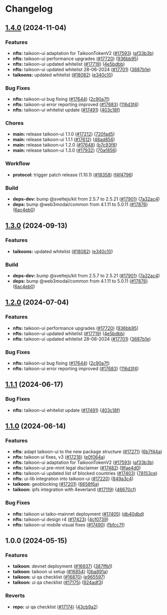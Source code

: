 # Changelog

## [1.4.0](https://github.com/taikoxyz/taiko-mono/compare/taikoon-ui-v1.3.0...taikoon-ui-v1.4.0) (2024-11-04)


### Features

* **nfts:** taikoon-ui adaptation for TaikoonTokenV2 ([#17593](https://github.com/taikoxyz/taiko-mono/issues/17593)) ([af33b3b](https://github.com/taikoxyz/taiko-mono/commit/af33b3bce7a0e940a1857f56d6e012331f147cce))
* **nfts:** taikoon-ui performance upgrades ([#17720](https://github.com/taikoxyz/taiko-mono/issues/17720)) ([936bb95](https://github.com/taikoxyz/taiko-mono/commit/936bb95057815e5473d36304058a34be8c81ff76))
* **nfts:** taikoon-ui updated whitelist ([#17719](https://github.com/taikoxyz/taiko-mono/issues/17719)) ([4e5bdbb](https://github.com/taikoxyz/taiko-mono/commit/4e5bdbbe497c56a52a150dcc15213e8effb7a0d8))
* **nfts:** taikoon-ui updated whitelist 28-06-2024 ([#17701](https://github.com/taikoxyz/taiko-mono/issues/17701)) ([3687b1e](https://github.com/taikoxyz/taiko-mono/commit/3687b1eb81f6032713e3ca18824778e9193c1314))
* **taikoons:** updated whitelist ([#18082](https://github.com/taikoxyz/taiko-mono/issues/18082)) ([e340c10](https://github.com/taikoxyz/taiko-mono/commit/e340c102f0537d1b1531806f4164d18976bae503))


### Bug Fixes

* **nfts:** taikoon-ui bug fixing ([#17644](https://github.com/taikoxyz/taiko-mono/issues/17644)) ([2c90a7f](https://github.com/taikoxyz/taiko-mono/commit/2c90a7fee984c8c1e3389076a3ed933de4e67215))
* **nfts:** taikoon-ui error reporting improved ([#17683](https://github.com/taikoxyz/taiko-mono/issues/17683)) ([116d3f4](https://github.com/taikoxyz/taiko-mono/commit/116d3f4886dea01333b829677ec9b6d4492479c6))
* **nfts:** taikoon-ui whitelist update ([#17491](https://github.com/taikoxyz/taiko-mono/issues/17491)) ([403c18f](https://github.com/taikoxyz/taiko-mono/commit/403c18f7f77a94ef8675eacea7b512ea5a2ddfce))


### Chores

* **main:** release taikoon-ui 1.1.0 ([#17212](https://github.com/taikoxyz/taiko-mono/issues/17212)) ([720fad5](https://github.com/taikoxyz/taiko-mono/commit/720fad573075bc9d9e07f3444e940a2f66d725eb))
* **main:** release taikoon-ui 1.1.1 ([#17612](https://github.com/taikoxyz/taiko-mono/issues/17612)) ([48ad856](https://github.com/taikoxyz/taiko-mono/commit/48ad8563d3922054030c63eb87cb30691cd67f05))
* **main:** release taikoon-ui 1.2.0 ([#17648](https://github.com/taikoxyz/taiko-mono/issues/17648)) ([b7c93f8](https://github.com/taikoxyz/taiko-mono/commit/b7c93f832dd766871ce76ce758599595147790d3))
* **main:** release taikoon-ui 1.3.0 ([#17932](https://github.com/taikoxyz/taiko-mono/issues/17932)) ([70af856](https://github.com/taikoxyz/taiko-mono/commit/70af856fbea254361940b627a71db2d990baa87e))


### Workflow

* **protocol:** trigger patch release (1.10.1) ([#18358](https://github.com/taikoxyz/taiko-mono/issues/18358)) ([f4f4796](https://github.com/taikoxyz/taiko-mono/commit/f4f4796488059b02c79d6fb15170df58dd31dc4e))


### Build

* **deps-dev:** bump @sveltejs/kit from 2.5.7 to 2.5.21 ([#17901](https://github.com/taikoxyz/taiko-mono/issues/17901)) ([7a32ac4](https://github.com/taikoxyz/taiko-mono/commit/7a32ac40a654521c82cb3ff5b6f5af87d0a915a4))
* **deps:** bump @web3modal/common from 4.1.11 to 5.0.11 ([#17876](https://github.com/taikoxyz/taiko-mono/issues/17876)) ([6ac4eb0](https://github.com/taikoxyz/taiko-mono/commit/6ac4eb0141be1bc3332da6ff63e8bebd9c00e326))

## [1.3.0](https://github.com/taikoxyz/taiko-mono/compare/taikoon-ui-v1.2.0...taikoon-ui-v1.3.0) (2024-09-13)


### Features

* **taikoons:** updated whitelist ([#18082](https://github.com/taikoxyz/taiko-mono/issues/18082)) ([e340c10](https://github.com/taikoxyz/taiko-mono/commit/e340c102f0537d1b1531806f4164d18976bae503))


### Build

* **deps-dev:** bump @sveltejs/kit from 2.5.7 to 2.5.21 ([#17901](https://github.com/taikoxyz/taiko-mono/issues/17901)) ([7a32ac4](https://github.com/taikoxyz/taiko-mono/commit/7a32ac40a654521c82cb3ff5b6f5af87d0a915a4))
* **deps:** bump @web3modal/common from 4.1.11 to 5.0.11 ([#17876](https://github.com/taikoxyz/taiko-mono/issues/17876)) ([6ac4eb0](https://github.com/taikoxyz/taiko-mono/commit/6ac4eb0141be1bc3332da6ff63e8bebd9c00e326))

## [1.2.0](https://github.com/taikoxyz/taiko-mono/compare/taikoon-ui-v1.1.1...taikoon-ui-v1.2.0) (2024-07-04)


### Features

* **nfts:** taikoon-ui performance upgrades ([#17720](https://github.com/taikoxyz/taiko-mono/issues/17720)) ([936bb95](https://github.com/taikoxyz/taiko-mono/commit/936bb95057815e5473d36304058a34be8c81ff76))
* **nfts:** taikoon-ui updated whitelist ([#17719](https://github.com/taikoxyz/taiko-mono/issues/17719)) ([4e5bdbb](https://github.com/taikoxyz/taiko-mono/commit/4e5bdbbe497c56a52a150dcc15213e8effb7a0d8))
* **nfts:** taikoon-ui updated whitelist 28-06-2024 ([#17701](https://github.com/taikoxyz/taiko-mono/issues/17701)) ([3687b1e](https://github.com/taikoxyz/taiko-mono/commit/3687b1eb81f6032713e3ca18824778e9193c1314))


### Bug Fixes

* **nfts:** taikoon-ui bug fixing ([#17644](https://github.com/taikoxyz/taiko-mono/issues/17644)) ([2c90a7f](https://github.com/taikoxyz/taiko-mono/commit/2c90a7fee984c8c1e3389076a3ed933de4e67215))
* **nfts:** taikoon-ui error reporting improved ([#17683](https://github.com/taikoxyz/taiko-mono/issues/17683)) ([116d3f4](https://github.com/taikoxyz/taiko-mono/commit/116d3f4886dea01333b829677ec9b6d4492479c6))

## [1.1.1](https://github.com/taikoxyz/taiko-mono/compare/taikoon-ui-v1.1.0...taikoon-ui-v1.1.1) (2024-06-17)


### Bug Fixes

* **nfts:** taikoon-ui whitelist update ([#17491](https://github.com/taikoxyz/taiko-mono/issues/17491)) ([403c18f](https://github.com/taikoxyz/taiko-mono/commit/403c18f7f77a94ef8675eacea7b512ea5a2ddfce))

## [1.1.0](https://github.com/taikoxyz/taiko-mono/compare/taikoon-ui-v1.0.0...taikoon-ui-v1.1.0) (2024-06-14)


### Features

* **nfts:** adapt taikoon-ui to the new package structure ([#17271](https://github.com/taikoxyz/taiko-mono/issues/17271)) ([6b7f44a](https://github.com/taikoxyz/taiko-mono/commit/6b7f44a2e2e6dc9ee63a565c95ba5023e66940c6))
* **nfts:** taikoon ui fixes, v3 ([#17218](https://github.com/taikoxyz/taiko-mono/issues/17218)) ([e0f064a](https://github.com/taikoxyz/taiko-mono/commit/e0f064aa7e288c17d23906127e6a77da5f81feda))
* **nfts:** taikoon-ui adaptation for TaikoonTokenV2 ([#17593](https://github.com/taikoxyz/taiko-mono/issues/17593)) ([af33b3b](https://github.com/taikoxyz/taiko-mono/commit/af33b3bce7a0e940a1857f56d6e012331f147cce))
* **nfts:** taikoon-ui pre-mint legal disclaimer ([#17482](https://github.com/taikoxyz/taiko-mono/issues/17482)) ([9fae4d0](https://github.com/taikoxyz/taiko-mono/commit/9fae4d04d8282424b8f74933381f0ef7c9a30255))
* **nfts:** taikoon-ui updated list of blocked countries ([#17403](https://github.com/taikoxyz/taiko-mono/issues/17403)) ([78153ce](https://github.com/taikoxyz/taiko-mono/commit/78153ced57ddfb331e9ed3186bbf8edc675e8251))
* **nfts:** ui-lib integration into taikoon-ui ([#17220](https://github.com/taikoxyz/taiko-mono/issues/17220)) ([849a3c4](https://github.com/taikoxyz/taiko-mono/commit/849a3c446936285c621176e332d1136c1f4ddb6b))
* **taikoon:** geoblocking ([#17201](https://github.com/taikoxyz/taiko-mono/issues/17201)) ([6658f6a](https://github.com/taikoxyz/taiko-mono/commit/6658f6ae553c3c02560a9fa622f1dd3f938c119d))
* **taikoon:** ipfs integration with 4everland ([#17119](https://github.com/taikoxyz/taiko-mono/issues/17119)) ([46670cf](https://github.com/taikoxyz/taiko-mono/commit/46670cfb8f087c87c42799d7ded3a0dc1258a963))


### Bug Fixes

* **nfts:** taikoon ui taiko-mainnet deployment ([#17405](https://github.com/taikoxyz/taiko-mono/issues/17405)) ([db40dbd](https://github.com/taikoxyz/taiko-mono/commit/db40dbdf5207dbcaad630d010728a621a644898d))
* **nfts:** taikoon-ui design r4 ([#17423](https://github.com/taikoxyz/taiko-mono/issues/17423)) ([4cf0739](https://github.com/taikoxyz/taiko-mono/commit/4cf073997fd9d68bdf525a279a89fcbb2008ca0a))
* **nfts:** taikoon-ui mobile visual fixes ([#17490](https://github.com/taikoxyz/taiko-mono/issues/17490)) ([fbfcc7f](https://github.com/taikoxyz/taiko-mono/commit/fbfcc7f3810d0122f46673944c39e5f4d759d4e0))

## 1.0.0 (2024-05-15)


### Features

* **taikoon:** devnet deployment ([#16937](https://github.com/taikoxyz/taiko-mono/issues/16937)) ([387ffb1](https://github.com/taikoxyz/taiko-mono/commit/387ffb1d18423f9e52dd9f668ddfaef748f7c97f))
* **taikoon:** taikoon ui setup ([#16854](https://github.com/taikoxyz/taiko-mono/issues/16854)) ([0ba891a](https://github.com/taikoxyz/taiko-mono/commit/0ba891a11f84d5a612dda10c5074d402cffd4100))
* **taikoon:** ui qa checklist ([#16870](https://github.com/taikoxyz/taiko-mono/issues/16870)) ([e965597](https://github.com/taikoxyz/taiko-mono/commit/e96559762d844b042bbf23de878883d3b647671a))
* **taikoon:** ui qa checklist ([#17175](https://github.com/taikoxyz/taiko-mono/issues/17175)) ([924adf3](https://github.com/taikoxyz/taiko-mono/commit/924adf3df2db4d4bee9a2af912705aea5dbc3659))


### Reverts

* **repo:** ui qa checklist ([#17174](https://github.com/taikoxyz/taiko-mono/issues/17174)) ([43cb9a2](https://github.com/taikoxyz/taiko-mono/commit/43cb9a2f82ae808fde282154cded508b52dd76b3))

